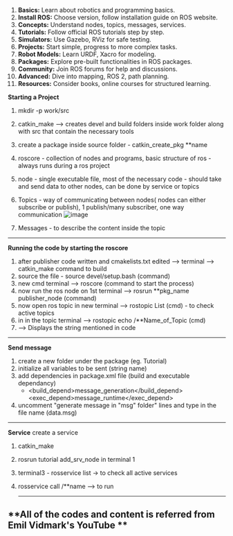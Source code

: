 1. **Basics:** Learn about robotics and programming basics.
2. **Install ROS:** Choose version, follow installation guide on ROS website.
3. **Concepts:** Understand nodes, topics, messages, services.
4. **Tutorials:** Follow official ROS tutorials step by step.
5. **Simulators:** Use Gazebo, RViz for safe testing.
6. **Projects:** Start simple, progress to more complex tasks.
7. **Robot Models:** Learn URDF, Xacro for modeling.
8. **Packages:** Explore pre-built functionalities in ROS packages.
9. **Community:** Join ROS forums for help and discussions.
10. **Advanced:** Dive into mapping, ROS 2, path planning.
11. **Resources:** Consider books, online courses for structured learning.

**Starting a Project**
1. mkdir -p work/src
2. catkin_make --> creates devel and build folders inside work folder along with src that contain the necessary tools
3. create a package inside source folder - catkin_create_pkg **name
4. roscore - collection of nodes and programs, basic structure of ros - always runs during a ros project
5. node - single executable file, most of the necessary code - should take and send data to other nodes, can be done by service or topics
6. Topics - way of communicating between nodes( nodes can either subscribe or publish), 
              1 publish/many subscriber, 
               one way communication
              ![image](https://github.com/JD7XD/ROSprep/assets/132233669/b96df0ca-37ae-4536-a6d0-d9538bda900b)


7. Messages - to describe the content inside the topic

--------------------------------------------------------------------------------------------------------------

**Running the code by starting the roscore**
1. after publisher code written and cmakelists.txt edited --> terminal --> catkin_make command to build
2. source the file - source devel/setup.bash (command)
3. new cmd terminal --> roscore (command to start the process)
4. now run the ros node on 1st terminal --> rosrun **pkg_name publisher_node (command)
5. now open ros topic in new terminal --> rostopic List (cmd) - to check active topics
6. in in the topic terminal --> rostopic echo /**Name_of_Topic (cmd)
7. --> Displays the string mentioned in code


------------------------------------------------------------------------------------------------------------------------
**Send message**
1. create a new folder under the package (eg. Tutorial)
2. initialize all variables to be sent (string name)
3. add dependencies in package.xml file (build and executable dependancy)
   -   <build_depend>message_generation</build_depend>
       <exec_depend>message_runtime</exec_depend>
4. uncomment "generate message in "msg" folder" lines and type in the file name (data.msg)

-------------------------------------------------------------------------------------------------------------
**Service**
create a service
1. catkin_make
2. rosrun tutorial add_srv_node in terminal 1
3. terminal3 - rosservice list -> to check all active services
4. rosservice call /**name --> to run


   ----------------------------------------------------------------------------------------
**All of the codes and content is referred from Emil Vidmark's YouTube **
-------------------------------------------------------------------------------------------
